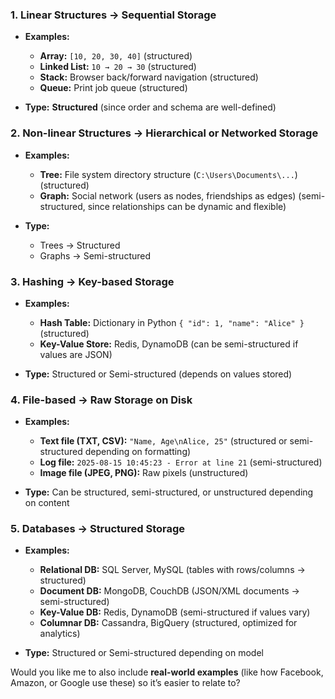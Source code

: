 ### 1. **Linear Structures → Sequential Storage**

* **Examples:**

  * **Array:** `[10, 20, 30, 40]` (structured)
  * **Linked List:** `10 → 20 → 30` (structured)
  * **Stack:** Browser back/forward navigation (structured)
  * **Queue:** Print job queue (structured)
* **Type:** **Structured** (since order and schema are well-defined)



### 2. **Non-linear Structures → Hierarchical or Networked Storage**

* **Examples:**

  * **Tree:** File system directory structure (`C:\Users\Documents\...`) (structured)
  * **Graph:** Social network (users as nodes, friendships as edges) (semi-structured, since relationships can be dynamic and flexible)
* **Type:**

  * Trees → Structured
  * Graphs → Semi-structured



### 3. **Hashing → Key-based Storage**

* **Examples:**

  * **Hash Table:** Dictionary in Python `{ "id": 1, "name": "Alice" }` (structured)
  * **Key-Value Store:** Redis, DynamoDB (can be semi-structured if values are JSON)
* **Type:** Structured or Semi-structured (depends on values stored)


### 4. **File-based → Raw Storage on Disk**

* **Examples:**

  * **Text file (TXT, CSV):** `"Name, Age\nAlice, 25"` (structured or semi-structured depending on formatting)
  * **Log file:** `2025-08-15 10:45:23 - Error at line 21` (semi-structured)
  * **Image file (JPEG, PNG):** Raw pixels (unstructured)
* **Type:** Can be structured, semi-structured, or unstructured depending on content


### 5. **Databases → Structured Storage**

* **Examples:**

  * **Relational DB:** SQL Server, MySQL (tables with rows/columns → structured)
  * **Document DB:** MongoDB, CouchDB (JSON/XML documents → semi-structured)
  * **Key-Value DB:** Redis, DynamoDB (semi-structured if values vary)
  * **Columnar DB:** Cassandra, BigQuery (structured, optimized for analytics)
* **Type:** Structured or Semi-structured depending on model



Would you like me to also include **real-world examples** (like how Facebook, Amazon, or Google use these) so it’s easier to relate to?
